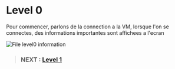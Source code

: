 # **Level 0**

Pour commencer, parlons de la connection a la VM, lorsque l'on se connectes, des informations importantes sont affichees a l'ecran

![File level0 information]()


> ### NEXT : [Level 1](/level1/resources/README.md)
